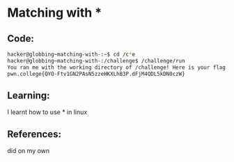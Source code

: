 # Matching with *
## Code:
```bash
hacker@globbing~matching-with-:~$ cd /c*e
hacker@globbing~matching-with-:/challenge$ /challenge/run 
You ran me with the working directory of /challenge! Here is your flag:
pwn.college{QYO-Ftv1GN2PAsN5zzeHKXLhB3P.dFjM4QDL5kDN0czW}

```
## Learning:
 I learnt how to use * in linux
## References:
 did on my own
